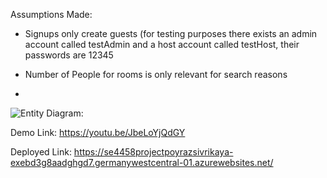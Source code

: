 Assumptions Made: 
- Signups only create guests
(for testing purposes there exists an admin account called testAdmin and a host account called testHost, their passwords are 12345

- Number of People for rooms is only relevant for search reasons
- 
![Entity Diagram:](https://github.com/user-attachments/assets/459aea84-132f-4247-b565-071b51998c7a)

Demo Link: https://youtu.be/JbeLoYjQdGY

Deployed Link: https://se4458projectpoyrazsivrikaya-exebd3g8aadghgd7.germanywestcentral-01.azurewebsites.net/
